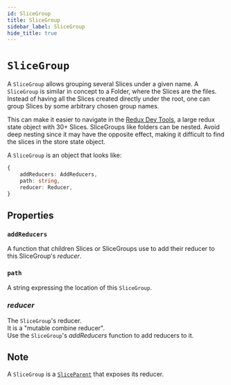```yaml
---
id: SliceGroup
title: SliceGroup
sidebar_label: SliceGroup
hide_title: true
---
```


# `SliceGroup`

A `SliceGroup` allows grouping several Slices under a given name.
A `SliceGroup` is similar in concept to a Folder, where the Slices are the files.
Instead of having all the Slices created directly under the root, one can group
Slices by some arbitrary chosen group names.

This can make it easier to navigate in the <a href="https://redux-toolkit.js.org/api/configurestore" target="_blank">Redux Dev Tools</a>, a large redux state object with 30+ Slices.
SliceGroups like folders can be nested.
Avoid deep nesting since it may have the opposite effect, making it difficult to find the slices in the store state object.

A `SliceGroup` is an object that looks like:

```ts
{
    addReducers: AddReducers,
    path: string,
    reducer: Reducer,
}
```

## Properties

### `addReducers`

A function that children Slices or SliceGroups use to add their reducer to
this SliceGroup's _reducer_.

### `path`

A string expressing the location of this `SliceGroup`.

### _reducer_

The `SliceGroup`'s reducer.  
It is a "mutable combine reducer".  
Use the `SliceGroup`'s _addReducers_ function to add reducers to it.

## Note

A `SliceGroup` is a [`SliceParent`](/slices-for-redux/docs/api/SliceParent) that exposes its reducer.
